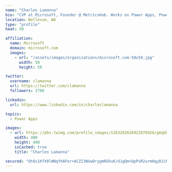 ```yaml
---
name: "Charles Lamanna"
bio: "CVP at Microsoft, Founder @ MetricsHub. Works on Power Apps, Power Automate, Power Virtual Agent, Common Data Service and Dynamics 365."
location: Bellevue, WA
type: "profile"
heat: 50

affiliation:
  name: Microsoft
  domain: microsoft.com
  images:
    - url: "/assets/images/organizations/microsoft.com-50x50.jpg"
      width: 50
      height: 50

twitter:
  username: clamanna
  url: https://twitter.com/clamanna
  followers: 2708

linkedin:
  url: https://www.linkedin.com/in/charleslamanna

topics:
  - Power Apps

images:
  - url: https://pbs.twimg.com/profile_images/1263202626922876928/g6qGbHZ-_400x400.jpg
    width: 400
    height: 400
    isCached: true
    title: "Charles Lamanna"

secured: "Qt6s1KfX0lWNqYhAFer+ACZI3NUwOrygmRGhuK/dJgQm+QpPxR2urmHqyDJiNrVI2KSYPPJOjqN9wFHEYEycptURhi5gVxT8ehKbJYv4HfHvAsvdUvmsG4NU3Se08DPnTHTr0MYMLwnNVF+d+uAZuG4rrg6z3Ecg6O9X8GvrD1sWeyZNQ8YXx1sG5W+IGVi7ZgNEwCoM77tsEJ7jKpLSr2e5AncH5FlF5A0X5FcXRikDbBDHnM395w4OZfsujJaYYJYBn53mIXYpd0C8LA16vICrJOJ4dz3Vjji+qtiyMsgRza51zM1piFUzs/j3vdqAYru73FJCMPa6TD5HTe/Xbok3DURQbZNNykQCc1i4LvZbllAXzD6e6yrUxcEDypwoDo2fXhOaneV8mIADerymXwAeNLqfoT1M871cROkOPwc=;P5FKm1mOPZ+vQBT2+YKn1w=="
---
```


